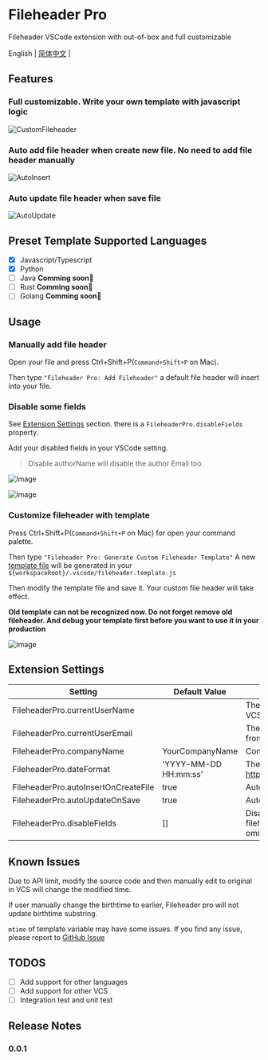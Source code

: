 # Fileheader Pro

Fileheader VSCode extension with out-of-box and full customizable

English | [简体中文](./README-zh_CN.md) |

## Features

### Full customizable. Write your own template **with javascript logic**

![CustomFileheader](https://user-images.githubusercontent.com/20639676/175778910-6d761e2e-e956-48d6-90ef-fe9193d481cd.gif)

### Auto add file header when create new file. **No need to add file header manually**

![AutoInsert](https://user-images.githubusercontent.com/20639676/175778891-90796099-26e7-42a7-b501-77b5d6b03b50.gif)

### Auto update file header when save file

![AutoUpdate](https://user-images.githubusercontent.com/20639676/175778916-0a2734d2-21a3-4e93-833c-377261912652.gif)

## Preset Template Supported Languages

- [x] Javascript/Typescript
- [x] Python
- [ ] Java **Comming soon🚀**
- [ ] Rust **Comming soon🚀**
- [ ] Golang **Comming soon🚀**

## Usage

### Manually add file header

Open your file and press Ctrl+Shift+P(`Command+Shift+P` on Mac).

Then type `"Fileheader Pro: Add Fileheader"` a default file header will insert into your file.

### Disable some fields

See [Extension Settings](#extension-settings) section. there is a `FileheaderPro.disableFields` property.

Add your disabled fields in your VSCode setting.

> Disable authorName will disable the author Email too.

![image](https://user-images.githubusercontent.com/20639676/175874396-ff2128d5-88fa-442e-a3bd-4332086bfbfa.png)

![image](https://user-images.githubusercontent.com/20639676/175874279-8677d2b1-e9f5-45d3-9566-66b032dbc6bb.png)

### Customize fileheader with template

Press Ctrl+Shift+P(`Command+Shift+P` on Mac) for open your command palette.

Then type `"Fileheader Pro: Generate Custom Fileheader Template"` A new [template file](https://github.com/IronLu233/fileheader-pro/blob/main/src/FileheaderLanguageProviders/provider.template.js) will be generated in your `${workspaceRoot}/.vscode/fileheader.template.js`

Then modify the template file and save it. Your custom file header will take effect.

**Old template can not be recognized now. Do not forget remove old fileheader. And debug your template first before you want to use it in your production**

![image](https://user-images.githubusercontent.com/20639676/175812544-081edbb2-6596-48f1-8b7c-5a9825af8618.png)

## Extension Settings

| Setting | Default Value | Description |
| --- | --- | --- |
| FileheaderPro.currentUserName |  | The fixed current user. The default is from your VCS |
| FileheaderPro.currentUserEmail |  | The fixed current user email. The default is from your VCS |
| FileheaderPro.companyName | YourCompanyName | Company name, please replace to your owns |
| FileheaderPro.dateFormat | 'YYYY-MM-DD HH:mm:ss' | The date format, see https://momentjs.com/docs/#/displaying/format |
| FileheaderPro.autoInsertOnCreateFile | true | Auto insert file header when create new file |
| FileheaderPro.autoUpdateOnSave | true | Auto update file header when save file |
| FileheaderPro.disableFields | [] | Disable fields in fileheader. For default fileheader template, the contain fields are omitted |

## Known Issues

Due to API limit, modify the source code and then manually edit to original in VCS will change the modified time.

If user manually change the birthtime to earlier, Fileheader pro will not update birthtime substring.

`mtime` of template variable may have some issues. If you find any issue, please report to [GitHub Issue](https://github.com/IronLu233/fileheader-pro/issues)

## TODOS

- [ ] Add support for other languages
- [ ] Add support for other VCS
- [ ] Integration test and unit test

## Release Notes

### 0.0.1
